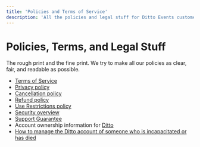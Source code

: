 ```yaml
---
title: 'Policies and Terms of Service'
description: 'All the policies and legal stuff for Ditto Events customers. We try to make all our policies as clear, fair, and readable as possible.'
---
```


# Policies, Terms, and Legal Stuff

The rough print and the fine print. We try to make all our policies as clear, fair, and readable as possible.

* [Terms of Service](terms/index.md)
* [Privacy policy](privacy/index.md)
* [Cancellation policy](cancellation/index.md)
* [Refund policy](refund/index.md)
* [Use Restrictions policy](abuse/index.md)
* [Security overview](security/index.md)
* [Support Guarantee](support-guarantee/index.md)
* Account ownership information for [Ditto](ownership/index.md)
* [How to manage the Ditto account of someone who is incapacitated or has died](incapacitated/index.md)